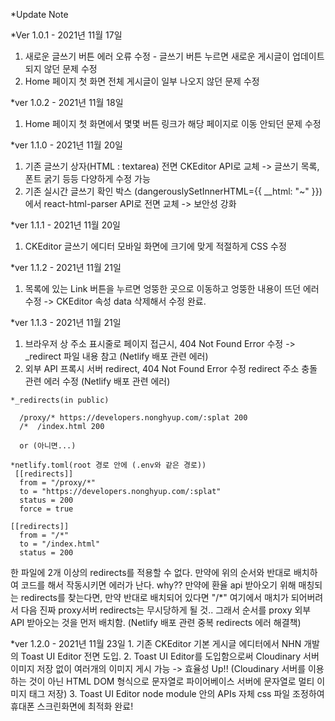 *Update Note
  
  *Ver 1.0.1 - 2021년 11월 17일
   1. 새로운 글쓰기 버튼 에러 오류 수정 - 글쓰기 버튼 누르면 새로운 게시글이 업데이트 되지 않던 문제 수정
   2. Home 페이지 첫 화면 전체 게시글이 일부 나오지 않던 문제 수정

  *ver 1.0.2 - 2021년 11월 18일
   1. Home 페이지 첫 화면에서 몇몇 버튼 링크가 해당 페이지로 이동 안되던 문제 수정

  *ver 1.1.0 - 2021년 11월 20일
   1. 기존 글쓰기 상자(HTML : textarea) 전면 CKEditor API로 교체 -> 글쓰기 목록, 폰트 굵기 등등 다양하게 수정 가능
   2. 기존 실시간 글쓰기 확인 박스 (dangerouslySetInnerHTML={{ __html: "~" }})에서 react-html-parser API로 전면 교체 -> 보안성 강화

  *ver 1.1.1 - 2021년 11월 20일
   1. CKEditor 글쓰기 에디터 모바일 화면에 크기에 맞게 적절하게 CSS 수정

  *ver 1.1.2 - 2021년 11월 21일
   1. 목록에 있는 Link 버튼을 누르면 엉뚱한 곳으로 이동하고 엉뚱한 내용이 뜨던 에러 수정 -> CKEditor 속성 data 삭제해서 수정 완료.
   
  *ver 1.1.3 - 2021년 11월 21일
   1. 브라우저 상 주소 표시줄로 페이지 접근시, 404 Not Found Error 수정 -> _redirect 파일 내용 참고  (Netlify 배포 관련 에러)
   2. 외부 API 프록시 서버 redirect, 404 Not Found Error 수정 redirect 주소 충돌 관련 에러 수정  (Netlify 배포 관련 에러)
    
    *_redirects(in public)
      
      /proxy/* https://developers.nonghyup.com/:splat 200
      /*  /index.html 200
     
      or (아니면...)
      
    *netlify.toml(root 경로 안에 (.env와 같은 경로))
     [[redirects]]
      from = "/proxy/*"
      to = "https://developers.nonghyup.com/:splat"
      status = 200
      force = true

    [[redirects]]
      from = "/*"
      to = "/index.html"
      status = 200
      
   한 파일에 2개 이상의 redirects를 적용할 수 없다. 만약에 위의 순서와 반대로 배치하여 코드를 해서 작동시키면 에러가 난다.
   why?? 만약에 환율 api 받아오기 위해 매칭되는 redirects를 찾는다면, 만약 반대로 배치되어 있다면 "/*" 여기에서 매치가 되어버려서
   다음 진짜 proxy서버 redirects는 무시당하게 될 것.. 그래서 순서를 proxy 외부 API 받아오는 것을 먼저 배치함. (Netlify 배포 관련 중복 redirects 에러 해결책)
   
   
   *ver 1.2.0 - 2021년 11월 23일
      1. 기존 CKEditor 기본 게시글 에디터에서 NHN 개발의 Toast UI Editor 전면 도입.
      2. Toast UI Editor를 도입함으로써 Cloudinary 서버 이미지 저장 없이 여러개의 이미지 게시 가능 -> 효율성 Up!!
        (Cloudinary 서버를 이용하는 것이 아닌 HTML DOM 형식으로 문자열로 파이어베이스 서버에 문자열로 멀티 이미지 태그 저장)
      3. Toast UI Editor node module 안의 APIs 자체 css 파일 조정하여 휴대폰 스크린화면에 최적화 완료!
